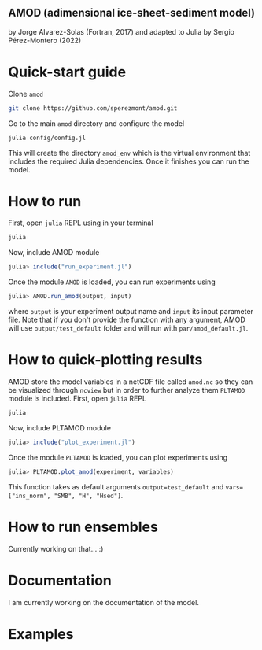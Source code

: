 ## AMOD (adimensional ice-sheet-sediment model)
by Jorge Alvarez-Solas (Fortran, 2017) and adapted to Julia by Sergio Pérez-Montero (2022)


# Quick-start guide
Clone `amod`
```bash
git clone https://github.com/sperezmont/amod.git
```
Go to the main `amod` directory and configure the model
```bash
julia config/config.jl
```
This will create the directory `amod_env` which is the virtual environment that includes the required Julia dependencies. Once it finishes you can run the model.

# How to run
First, open `julia` REPL using in your terminal
```bash
julia
```
Now, include AMOD module
```julia
julia> include("run_experiment.jl")
```
Once the module `AMOD` is loaded, you can run experiments using
```julia
julia> AMOD.run_amod(output, input)
```
where `output` is your experiment output name and `input` its input parameter file. Note that if you don't provide the function with any argument, AMOD will use `output/test_default` folder and will run with `par/amod_default.jl`.

# How to quick-plotting results
AMOD store the model variables in a netCDF file called `amod.nc` so they can be visualized through `ncview` but in order to further analyze them `PLTAMOD` module is included. First, open `julia` REPL
```bash
julia 
```
Now, include PLTAMOD module
```julia
julia> include("plot_experiment.jl")
```
Once the module `PLTAMOD` is loaded, you can plot experiments using
```julia
julia> PLTAMOD.plot_amod(experiment, variables)
```
This function takes as default arguments `output=test_default` and `vars=["ins_norm", "SMB", "H", "Hsed"]`.

# How to run ensembles
Currently working on that... :)

# Documentation
I am currently working on the documentation of the model.

# Examples
